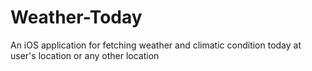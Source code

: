 # Weather-Today
An iOS application for fetching weather and climatic condition today at user's location or any other location

